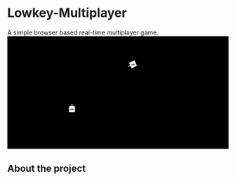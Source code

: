 # Lowkey-Multiplayer
A simple browser based real-time multiplayer game.
![Alt text](game.gif?raw=true "Lowkey Multiplayer")

## About the project
